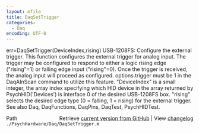 ```yaml
---
layout: mfile
title: DaqSetTrigger
categories:
  - Daq
encoding: UTF-8
---
```


err=DaqSetTrigger\(DeviceIndex,rising\)
USB-1208FS: Configure the external trigger. This function configures the
external trigger for analog input. The trigger may be configured to
respond to either a logic rising edge \("rising"=1\) or falling edge input
\("rising"=0\). Once the trigger is received, the analog input will proceed
as configured. options.trigger must be 1 in the DaqAInScan command
to utilize this feature.
"DeviceIndex" is a small integer, the array index specifying which HID
        device in the array returned by PsychHID\('Devices'\) is interface
        0 of the desired USB-1208FS box.
"rising" selects the desired edge type \(0 = falling, 1 = rising\) for the
        external trigger.
See also Daq, DaqFunctions, DaqPins, DaqTest, PsychHIDTest.


<div class="code_header" style="text-align:right;">
  <span style="float:left;">Path&nbsp;&nbsp;</span> <span class="counter">Retrieve <a href=
  "https://raw.github.com/Psychtoolbox-3/Psychtoolbox-3/beta/./PsychHardware/Daq/DaqSetTrigger.m">current version from GitHub</a> | View <a href=
  "https://github.com/Psychtoolbox-3/Psychtoolbox-3/commits/beta/./PsychHardware/Daq/DaqSetTrigger.m">changelog</a></span>
</div>
<div class="code">
  <code>./PsychHardware/Daq/DaqSetTrigger.m</code>
</div>
